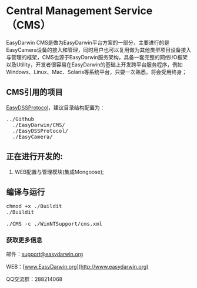 Central Management Service（CMS）
===========================

EasyDarwin CMS是做为EasyDarwin平台方案的一部分，主要进行的是EasyCamera设备的接入和管理，同时用户也可以复用做为其他类型项目设备接入与管理的框架，CMS也源于EasyDarwin服务架构，具备一套完整的网络I/O框架以及Utility，开发者很容易在EasyDarwin的基础上开发跨平台服务程序，例如Windows、Linux、Mac、Solaris等系统平台，只要一次熟悉，将会受用终身；

## CMS引用的项目 ##
[EasyDSSProtocol](https://github.com/EasyDarwin/EasyDSSProtocol)，建议目录结构配置为：
<pre>
../Github
  ./EasyDarwin/CMS/
  ./EasyDSSProtocol/
  ./EasyCamera/
</pre>

## 正在进行开发的: ##
1. WEB配置与管理模块(集成Mongoose);

## 编译与运行

<pre>
chmod +x ./Buildit
./Buildit

./CMS -c ./WinNTSupport/cms.xml
</pre>



### 获取更多信息 ###

邮件：[support@easydarwin.org](mailto:support@easydarwin.org) 

WEB：[www.EasyDarwin.org](http://www.easydarwin.org)

QQ交流群：288214068
